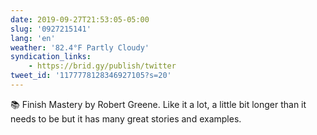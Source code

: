 ```yaml
---
date: 2019-09-27T21:53:05-05:00
slug: '0927215141'
lang: 'en'
weather: '82.4°F Partly Cloudy'
syndication_links:
    - https://brid.gy/publish/twitter
tweet_id: '1177778128346927105?s=20'
---
```

📚 Finish Mastery by Robert Greene. Like it a lot, a little bit longer than it needs to be but it has many great stories and examples.